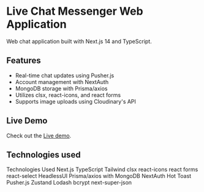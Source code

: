 # Live Chat Messenger Web Application

Web chat application built with Next.js 14 and TypeScript.

## Features

- Real-time chat updates using Pusher.js
- Account management with NextAuth
- MongoDB storage with Prisma/axios
- Utilizes clsx, react-icons, and react forms
- Supports image uploads using Cloudinary's API

## Live Demo

Check out the [Live demo](https://chatapp-seven-silk.vercel.app/).

## Technologies used

Technologies Used
Next.js
TypeScript
Tailwind
clsx
react-icons
react forms
react-select
HeadlessUI
Prisma/axios with MongoDB
NextAuth
Hot Toast
Pusher.js
Zustand
Lodash
bcrypt
next-super-json
